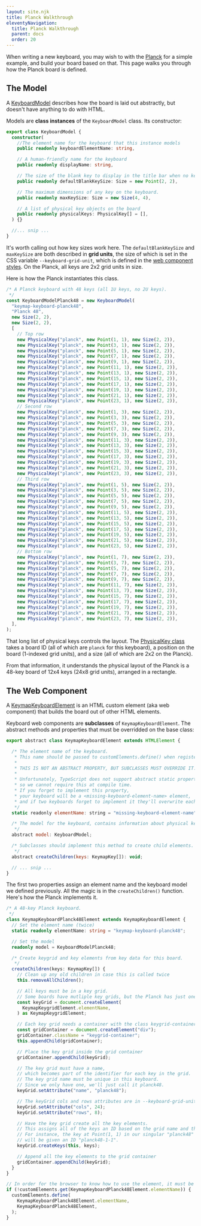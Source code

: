 ```yaml
---
layout: site.njk
title: Planck Walkthrough
eleventyNavigation:
  title: Planck Walkthrough
  parent: docs
  order: 20
---
```


When writing a new keyboard,
you may wish to with the [Planck](https://github.com/mrled/KeymapKit/tree/master/keyboard.planck48)
for a simple example, and build your board based on that.
This page walks you through how the Planck board is defined.

## The Model

A [KeyboardModel](https://github.com/mrled/KeymapKit/blob/master/ui/src/lib/KeyboardModel.ts)
describes how the board is laid out abstractly,
but doesn't have anything to do with HTML.

Models are **class instances** of the `KeyboardModel` class.
Its constructor:

```typescript
export class KeyboardModel {
  constructor(
    //The element name for the keyboard that this instance models
    public readonly keyboardElementName: string,

    // A human-friendly name for the keyboard
    public readonly displayName: string,

    // The size of the blank key to display in the title bar when no key is selected.
    public readonly defaultBlankKeySize: Size = new Point(2, 2),

    // The maximum dimensions of any key on the keyboard.
    public readonly maxKeySize: Size = new Size(4, 4),

    // A list of physical key objects on the board
    public readonly physicalKeys: PhysicalKey[] = [],
  ) {}

  //... snip ...
}
```

It's worth calling out how key sizes work here.
The `defaultBlankKeySize` and `maxKeySize` are both described in **grid units**,
the size of which is set in the CSS variable `--keyboard-grid-unit`,
which is defined in the
[web component styles](https://github.com/mrled/KeymapKit/blob/master/ui/src/styles/vars.css#L77).
On the Planck, all keys are 2x2 grid units in size.

Here is how the Planck instantiates this class.

```typescript
/* A Planck keyboard with 48 keys (all 1U keys, no 2U keys).
 */
const KeyboardModelPlanck48 = new KeyboardModel(
  "keymap-keyboard-planck48",
  "Planck 48",
  new Size(2, 2),
  new Size(2, 2),
  [
    // Top row
    new PhysicalKey("planck", new Point(1, 1), new Size(2, 2)),
    new PhysicalKey("planck", new Point(3, 1), new Size(2, 2)),
    new PhysicalKey("planck", new Point(5, 1), new Size(2, 2)),
    new PhysicalKey("planck", new Point(7, 1), new Size(2, 2)),
    new PhysicalKey("planck", new Point(9, 1), new Size(2, 2)),
    new PhysicalKey("planck", new Point(11, 1), new Size(2, 2)),
    new PhysicalKey("planck", new Point(13, 1), new Size(2, 2)),
    new PhysicalKey("planck", new Point(15, 1), new Size(2, 2)),
    new PhysicalKey("planck", new Point(17, 1), new Size(2, 2)),
    new PhysicalKey("planck", new Point(19, 1), new Size(2, 2)),
    new PhysicalKey("planck", new Point(21, 1), new Size(2, 2)),
    new PhysicalKey("planck", new Point(23, 1), new Size(2, 2)),
    // Second row
    new PhysicalKey("planck", new Point(1, 3), new Size(2, 2)),
    new PhysicalKey("planck", new Point(3, 3), new Size(2, 2)),
    new PhysicalKey("planck", new Point(5, 3), new Size(2, 2)),
    new PhysicalKey("planck", new Point(7, 3), new Size(2, 2)),
    new PhysicalKey("planck", new Point(9, 3), new Size(2, 2)),
    new PhysicalKey("planck", new Point(11, 3), new Size(2, 2)),
    new PhysicalKey("planck", new Point(13, 3), new Size(2, 2)),
    new PhysicalKey("planck", new Point(15, 3), new Size(2, 2)),
    new PhysicalKey("planck", new Point(17, 3), new Size(2, 2)),
    new PhysicalKey("planck", new Point(19, 3), new Size(2, 2)),
    new PhysicalKey("planck", new Point(21, 3), new Size(2, 2)),
    new PhysicalKey("planck", new Point(23, 3), new Size(2, 2)),
    // Third row
    new PhysicalKey("planck", new Point(1, 5), new Size(2, 2)),
    new PhysicalKey("planck", new Point(3, 5), new Size(2, 2)),
    new PhysicalKey("planck", new Point(5, 5), new Size(2, 2)),
    new PhysicalKey("planck", new Point(7, 5), new Size(2, 2)),
    new PhysicalKey("planck", new Point(9, 5), new Size(2, 2)),
    new PhysicalKey("planck", new Point(11, 5), new Size(2, 2)),
    new PhysicalKey("planck", new Point(13, 5), new Size(2, 2)),
    new PhysicalKey("planck", new Point(15, 5), new Size(2, 2)),
    new PhysicalKey("planck", new Point(17, 5), new Size(2, 2)),
    new PhysicalKey("planck", new Point(19, 5), new Size(2, 2)),
    new PhysicalKey("planck", new Point(21, 5), new Size(2, 2)),
    new PhysicalKey("planck", new Point(23, 5), new Size(2, 2)),
    // Bottom row
    new PhysicalKey("planck", new Point(1, 7), new Size(2, 2)),
    new PhysicalKey("planck", new Point(3, 7), new Size(2, 2)),
    new PhysicalKey("planck", new Point(5, 7), new Size(2, 2)),
    new PhysicalKey("planck", new Point(7, 7), new Size(2, 2)),
    new PhysicalKey("planck", new Point(9, 7), new Size(2, 2)),
    new PhysicalKey("planck", new Point(11, 7), new Size(2, 2)),
    new PhysicalKey("planck", new Point(13, 7), new Size(2, 2)),
    new PhysicalKey("planck", new Point(15, 7), new Size(2, 2)),
    new PhysicalKey("planck", new Point(17, 7), new Size(2, 2)),
    new PhysicalKey("planck", new Point(19, 7), new Size(2, 2)),
    new PhysicalKey("planck", new Point(21, 7), new Size(2, 2)),
    new PhysicalKey("planck", new Point(23, 7), new Size(2, 2)),
  ],
);
```

That long list of physical keys controls the layout.
The [PhysicalKey class](https://github.com/mrled/KeymapKit/blob/master/ui/src/lib/PhysicalKey.ts)
takes a board ID (all of which are `planck` for this keyboard),
a position on the board (1-indexed grid units),
and a size (all of which are 2x2 on the Planck).

From that information, it understands the physical layout of the Planck
is a 48-key board of 12x4 keys (24x8 grid units),
arranged in a rectangle.

## The Web Component

A [KeymapKeyboardElement](https://github.com/mrled/KeymapKit/blob/master/ui/src/webcomponents/keymap-keyboard.ts#L10)
is an HTML custom element (aka web component)
that builds the board out of other HTML elements.

Keyboard web components are **subclasses** of `KeymapKeyboardElement`.
The abstract methods and properties that must be overridded on the base class:

```javascript
export abstract class KeymapKeyboardElement extends HTMLElement {

  /* The element name of the keyboard.
   * This name should be passed to customElements.define() when registering the keyboard.
   *
   * THIS IS NOT AN ABSTRACT PROPERTY, BUT SUBCLASSES MUST OVERRIDE IT.
   *
   * Unfortunately, TypeScript does not support abstract static properties,
   * so we cannot require this at compile time.
   * If you forget to implement this property,
   * your keyboard will be a <missing-keyboard-element-name> element,
   * and if two keyboards forget to implement it they'll overwrite each other.
   */
  static readonly elementName: string = "missing-keyboard-element-name";

  /* The model for the keyboard, contains information about physical keys etc.
   */
  abstract model: KeyboardModel;

  /* Subclasses should implement this method to create child elements.
   */
  abstract createChildren(keys: KeymapKey[]): void;

  // ... snip ...
}
```

The first two properties assign an element name and the keyboard model we defined previously.
All the magic is in the `createChildren()` function.
Here's how the Planck implements it.

```typescript
/* A 48-key Planck keyboard.
 */
class KeymapKeyboardPlanck48Element extends KeymapKeyboardElement {
  // Set the element name (twice)
  static readonly elementName: string = "keymap-keyboard-planck48";

  // Set the model
  readonly model = KeyboardModelPlanck48;

  /* Create keygrid and key elements from key data for this board.
   */
  createChildren(keys: KeymapKey[]) {
    // Clean up any old children in case this is called twice
    this.removeAllChildren();

    // All keys must be in a key grid.
    // Some boards have mutliple key grids, but the Planck has just one.
    const keyGrid = document.createElement(
      KeymapKeygridElement.elementName,
    ) as KeymapKeygridElement;

    // Each key grid needs a container with the class keygrid-container.
    const gridContainer = document.createElement("div");
    gridContainer.className = "keygrid-container";
    this.appendChild(gridContainer);

    // Place the key grid inside the grid container
    gridContainer.appendChild(keyGrid);

    // The key grid must have a name,
    // which becomes part of the identifier for each key in the grid.
    // The key grid name must be unique in this keyboard.
    // Since we only have one, we'll just call it planck48.
    keyGrid.setAttribute("name", "planck48");

    // The keyGrid cols and rows attributes are in --keyboard-grid-unit
    keyGrid.setAttribute("cols", 24);
    keyGrid.setAttribute("rows", 8);

    // Have the key grid create all the key elements.
    // This assigns all of the keys an ID based on the grid name and their position.
    // For instance, the key at Point(1, 1) in our singular "planck48" keygrid
    // will be given an ID "planck48-1-1".
    keyGrid.createKeys(this, keys);

    // Append all the key elements to the grid container
    gridContainer.appendChild(keyGrid);
  }
}

// In order for the browser to know how to use the element, it must be defined.
if (!customElements.get(KeymapKeyboardPlanck48Element.elementName)) {
  customElements.define(
    KeymapKeyboardPlanck48Element.elementName,
    KeymapKeyboardPlanck48Element,
  );
}
```
